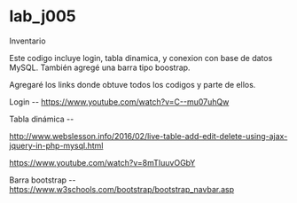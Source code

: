 # lab_j005
Inventario

Este codigo incluye login, tabla dinamica, y conexion con base de datos MySQL. También agregé una barra tipo boostrap.

Agregaré los links donde obtuve todos los codigos y parte de ellos.


Login -- https://www.youtube.com/watch?v=C--mu07uhQw

Tabla dinámica --

http://www.webslesson.info/2016/02/live-table-add-edit-delete-using-ajax-jquery-in-php-mysql.html

https://www.youtube.com/watch?v=8mTIuuvOGbY


Barra bootstrap -- https://www.w3schools.com/bootstrap/bootstrap_navbar.asp

